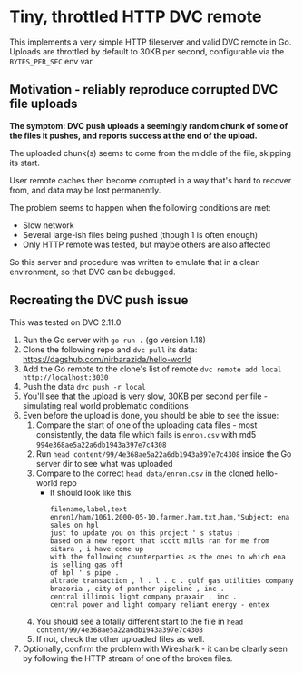 # Tiny, throttled HTTP DVC remote

This implements a very simple HTTP fileserver and valid DVC remote in Go.
Uploads are throttled by default to 30KB per second, configurable via the `BYTES_PER_SEC` env var.

## Motivation - reliably reproduce corrupted DVC file uploads

**The symptom: DVC push uploads a seemingly random chunk of some of the files it pushes, and reports success at the end of the upload.**

The uploaded chunk(s) seems to come from the middle of the file, skipping its start.

User remote caches then become corrupted in a way that's hard to recover from, and data may be lost permanently. 

The problem seems to happen when the following conditions are met:
* Slow network
* Several large-ish files being pushed (though 1 is often enough)
* Only HTTP remote was tested, but maybe others are also affected

So this server and procedure was written to emulate that in a clean environment, so that DVC can be debugged.

## Recreating the DVC push issue
This was tested on DVC 2.11.0

1. Run the Go server with `go run .` (go version 1.18)
2. Clone the following repo and `dvc pull` its data:
https://dagshub.com/nirbarazida/hello-world
3. Add the Go remote to the clone's list of remote `dvc remote add local http://localhost:3030`
4. Push the data `dvc push -r local`
5. You'll see that the upload is very slow, 30KB per second per file - simulating real world problematic conditions
6. Even before the upload is done, you should be able to see the issue:
   1. Compare the start of one of the uploading data files - most consistently, the data file which fails is `enron.csv`
      with md5 `994e368ae5a22a6db1943a397e7c4308`
   2. Run `head content/99/4e368ae5a22a6db1943a397e7c4308` inside the Go server dir to see what was uploaded
   3. Compare to the correct `head data/enron.csv` in the cloned hello-world repo
      * It should look like this:
        ```
        filename,label,text
        enron1/ham/1061.2000-05-10.farmer.ham.txt,ham,"Subject: ena sales on hpl
        just to update you on this project ' s status :
        based on a new report that scott mills ran for me from sitara , i have come up
        with the following counterparties as the ones to which ena is selling gas off
        of hpl ' s pipe .
        altrade transaction , l . l . c . gulf gas utilities company
        brazoria , city of panther pipeline , inc .
        central illinois light company praxair , inc .
        central power and light company reliant energy - entex
        ```
   4. You should see a totally different start to the file in `head content/99/4e368ae5a22a6db1943a397e7c4308`
   5. If not, check the other uploaded files as well.
1. Optionally, confirm the problem with Wireshark - it can be clearly seen by following the HTTP stream of one of the broken files.
